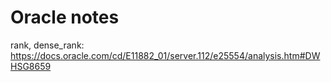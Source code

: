 # Oracle notes

rank, dense_rank: https://docs.oracle.com/cd/E11882_01/server.112/e25554/analysis.htm#DWHSG8659
